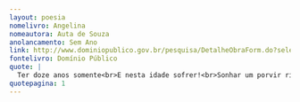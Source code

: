 ```yaml
---
layout: poesia
nomelivro: Angelina
nomeautora: Auta de Souza
anolancamento: Sem Ano
link: http://www.dominiopublico.gov.br/pesquisa/DetalheObraForm.do?select_action=&co_obra=81684
fontelivro: Domínio Público
quote: |
  Ter doze anos somente<br>E nesta idade sofrer!<br>Sonhar um porvir ridente<br>E nesta aurora morrer!
quotepagina: 1
---
```


